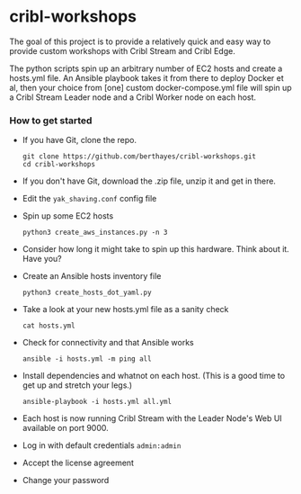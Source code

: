 # cribl-workshops

The goal of this project is to provide a relatively quick and easy way to provide custom workshops with Cribl Stream and Cribl Edge.

The python scripts spin up an arbitrary number of EC2 hosts and create a hosts.yml file.  An Ansible playbook takes it from there to deploy Docker et al, then your choice from [one] custom docker-compose.yml file will spin up a Cribl Stream Leader node and a Cribl Worker node on each host.

### How to get started

- If you have Git, clone the repo.
    ```
    git clone https://github.com/berthayes/cribl-workshops.git
    cd cribl-workshops
    ```

- If you don't have Git, download the .zip file, unzip it and get in there.

- Edit the `yak_shaving.conf` config file

- Spin up some EC2 hosts
    ```
    python3 create_aws_instances.py -n 3
    ```

- Consider how long it might take to spin up this hardware.  Think about it.  Have you?
- Create an Ansible hosts inventory file
    ```
    python3 create_hosts_dot_yaml.py
    ```
- Take a look at your new hosts.yml file as a sanity check
    ```
    cat hosts.yml
    ```
- Check for connectivity and that Ansible works
    ```
    ansible -i hosts.yml -m ping all
    ```
- Install dependencies and whatnot on each host. (This is a good time to get up and stretch your legs.)
    ```
    ansible-playbook -i hosts.yml all.yml
    ```
- Each host is now running Cribl Stream with the Leader Node's Web UI available on port 9000.
- Log in with default credentials `admin:admin`
- Accept the license agreement
- Change your password